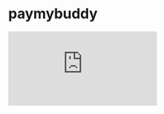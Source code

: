 # paymybuddy
![Modele Physique Données](https://github.com/hallierarnaud/paymybuddy/blob/develop/Modele%20Physique%20Donnees.pdf)

